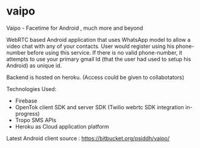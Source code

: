 # vaipo
Vaipo - Facetime for Android , much more and beyond

WebRTC based Android application that uses WhatsApp model to allow a video chat with any of your contacts.
User would register using his phone-number before using this service. If there is no valid phone-number, it attempts to use your
primary gmail Id (that the user had used to setup his Android) as unique id.

Backend is hosted on heroku. (Access could be given to collabotators)

Technologies Used:
- Firebase
- OpenTok client SDK and server SDK (Twilio webrtc SDK integration in-progress)
- Tropo SMS APIs
- Heroku as Cloud application platform

Latest Android client source : https://bitbucket.org/psiddh/vaipo/
